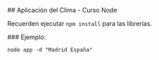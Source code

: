 ## Aplicación del Clima - Curso Node

Recuerden ejecutar ```npm install``` para las librerías.

### Ejemplo:
```
node app -d "Madrid España"
```
